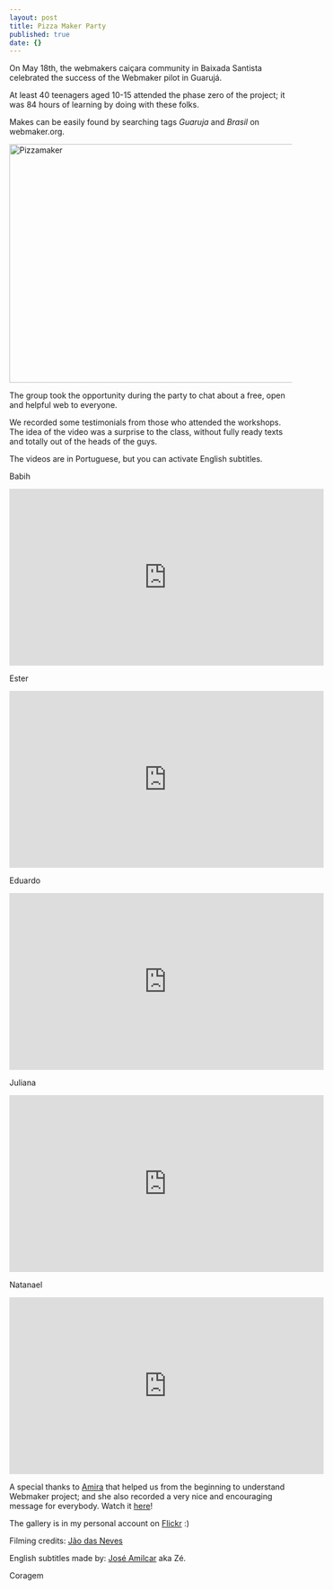 ```yaml
---
layout: post
title: Pizza Maker Party
published: true
date: {}
---
```

On May 18th, the webmakers caiçara community in Baixada Santista celebrated the success of the Webmaker pilot in Guarujá.

At least 40 teenagers aged 10-15 attended the phase zero  of the project; it was 84 hours of learning by doing with these folks.

Makes can be easily found by searching tags _Guaruja_ and _Brasil_ on webmaker.org.

<a data-flickr-embed="true" data-footer="true"  href="https://www.flickr.com/photos/_coragem/albums/72157644989641315" title="Pizzamaker"><img src="https://c6.staticflickr.com/4/3867/14330950181_2c941f6583_z.jpg" width="640" height="425" alt="Pizzamaker"></a><script async src="//embedr.flickr.com/assets/client-code.js" charset="utf-8"></script>

The group took the opportunity during the party to chat about a free, open and helpful web to everyone.

We recorded some testimonials from those who attended the workshops. The idea of the video was a surprise to the class, without fully ready texts and totally out of the heads of the guys.

The videos are in Portuguese, but you can activate English subtitles.

Babih  
<iframe width="560" height="315" src="https://www.youtube.com/embed/6sKvRuphKIE" frameborder="0" allowfullscreen></iframe>

Ester  
<iframe width="560" height="315" src="https://www.youtube.com/embed/O6D_fxZmdx8?list=PLPYuDwrqh5_RlubtITfDoYWZUnrDd6EV6" frameborder="0" allowfullscreen></iframe>

Eduardo  
<iframe width="560" height="315" src="https://www.youtube.com/embed/ewbPUoUPGNw?list=PLPYuDwrqh5_RlubtITfDoYWZUnrDd6EV6" frameborder="0" allowfullscreen></iframe>

Juliana  
<iframe width="560" height="315" src="https://www.youtube.com/embed/WLsb55Dtirs?list=PLPYuDwrqh5_RlubtITfDoYWZUnrDd6EV6" frameborder="0" allowfullscreen></iframe>

Natanael  
<iframe width="560" height="315" src="https://www.youtube.com/embed/QMSPtO_1Jfo?list=PLPYuDwrqh5_RlubtITfDoYWZUnrDd6EV6" frameborder="0" allowfullscreen></iframe>

A special thanks to [Amira](https://twitter.com/amirad) that helped us from the beginning to understand Webmaker project; and she also recorded a very nice and encouraging message for everybody. Watch it [here](https://amira.makes.org/popcorn/2190)!

The gallery is in my personal account on [Flickr](https://www.flickr.com/photos/_coragem/sets/72157644989641315/) :)

Filming credits: [Jão das Neves](https://twitter.com/joaovg)

English subtitles made by: [José Amilcar](mailto:kankrezinho@gmail.com) aka Zé.

Coragem
